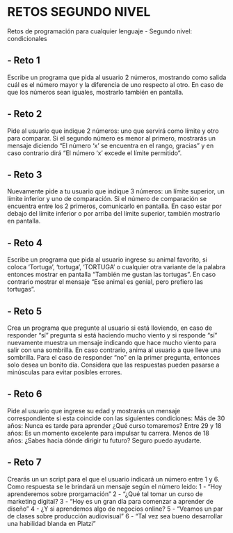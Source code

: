 <p align=center><img src="https://acortes.co/wp-content/uploads/2019/07/acortes-logo-sin-fondo-05.png" alt=""></p>

# RETOS SEGUNDO NIVEL 
Retos de programación para cualquier lenguaje - Segundo nivel: condicionales

## - Reto 1
Escribe un programa que pida al usuario 2 números, mostrando como salida cuál es el 
número mayor y la diferencia de uno respecto al otro. En caso de que los números sean 
iguales, mostrarlo también en pantalla.

## - Reto 2
Pide al usuario que indique 2 números: uno que servirá como límite y otro para comparar. Si el 
segundo número es menor al primero, mostrarás un mensaje diciendo “El número ‘x’ se encuentra
 en el rango, gracias” y en caso contrario dirá “El número ‘x’ excede el límite permitido”.

## - Reto 3
Nuevamente pide a tu usuario que indique 3 números: un límite superior, un límite inferior 
y uno de comparación. Si el número de comparación se encuentra entre los 2 primeros, 
comunicarlo en pantalla. En caso estar por debajo del límite inferior o por arriba del
 límite superior, también mostrarlo en pantalla.
 
## - Reto 4
Escribe un programa que pida al usuario ingrese su animal favorito, si coloca ‘Tortuga’, 
‘tortuga’, ‘TORTUGA’ o cualquier otra variante de la palabra entonces mostrar en pantalla 
“También me gustan las tortugas”. En caso contrario mostrar el mensaje “Ese animal es 
genial, pero prefiero las tortugas”.

## - Reto 5
Crea un programa que pregunte al usuario si está lloviendo, en caso de responder “sí” pregunta
si está haciendo mucho viento y si responde “sí” nuevamente muestra un mensaje indicando que
 hace mucho viento para salir con una sombrilla. En caso contrario, anima al usuario a que 
 lleve una sombrilla. Para el caso de responder “no” en la primer pregunta, entonces solo desea 
 un bonito día.
Considera que las respuestas pueden pasarse a minúsculas para evitar posibles errores.

## - Reto 6
Pide al usuario que ingrese su edad y mostrarás un mensaje correspondiente si esta coincide con las siguientes condiciones:
Más de 30 años: Nunca es tarde para aprender ¿Qué curso tomaremos?
Entre 29 y 18 años: Es un momento excelente para impulsar tu carrera.
Menos de 18 años: ¿Sabes hacia dónde dirigir tu futuro? Seguro puedo ayudarte.

## - Reto 7

Crearás un un script para el que el usuario indicará un número entre 1 y 6. 
Como respuesta se le brindará un mensaje según el número leido:
1 - “Hoy aprenderemos sobre prorgamación”
2 - “¿Qué tal tomar un curso de marketing digital?
3 - “Hoy es un gran día para comenzar a aprender de diseño”
4 - ¿Y si aprendemos algo de negocios online?
5 - “Veamos un par de clases sobre producción audiovisual”
6 - “Tal vez sea bueno desarrollar una habilidad blanda en Platzi”

